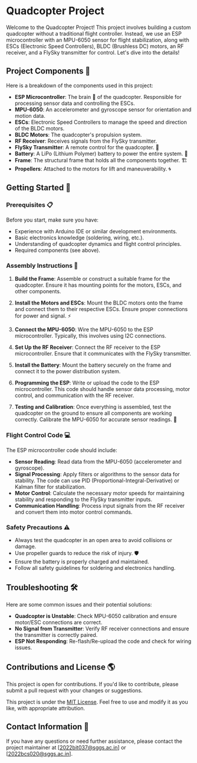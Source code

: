 # Quadcopter Project 

Welcome to the Quadcopter Project! This project involves building a custom quadcopter without a traditional flight controller. Instead, we use an ESP microcontroller with an MPU-6050 sensor for flight stabilization, along with ESCs (Electronic Speed Controllers), BLDC (Brushless DC) motors, an RF receiver, and a FlySky transmitter for control. Let's dive into the details!

## Project Components 🔧

Here is a breakdown of the components used in this project:

- **ESP Microcontroller**: The brain 🧠 of the quadcopter. Responsible for processing sensor data and controlling the ESCs.
- **MPU-6050**: An accelerometer and gyroscope sensor for orientation and motion data.
- **ESCs**: Electronic Speed Controllers to manage the speed and direction of the BLDC motors.
- **BLDC Motors**: The quadcopter's propulsion system.
- **RF Receiver**: Receives signals from the FlySky transmitter.
- **FlySky Transmitter**: A remote control for the quadcopter. 📡
- **Battery**: A LiPo (Lithium Polymer) battery to power the entire system. 🔋
- **Frame**: The structural frame that holds all the components together. 🏗️
- **Propellers**: Attached to the motors for lift and maneuverability. 🌀

## Getting Started 🚀

### Prerequisites 📋

Before you start, make sure you have:

- Experience with Arduino IDE or similar development environments.
- Basic electronics knowledge (soldering, wiring, etc.).
- Understanding of quadcopter dynamics and flight control principles.
- Required components (see above).

### Assembly Instructions 🔩

1. **Build the Frame**: Assemble or construct a suitable frame for the quadcopter. Ensure it has mounting points for the motors, ESCs, and other components.

2. **Install the Motors and ESCs**: Mount the BLDC motors onto the frame and connect them to their respective ESCs. Ensure proper connections for power and signal. ⚡

3. **Connect the MPU-6050**: Wire the MPU-6050 to the ESP microcontroller. Typically, this involves using I2C connections.

4. **Set Up the RF Receiver**: Connect the RF receiver to the ESP microcontroller. Ensure that it communicates with the FlySky transmitter.

5. **Install the Battery**: Mount the battery securely on the frame and connect it to the power distribution system.

6. **Programming the ESP**: Write or upload the code to the ESP microcontroller. This code should handle sensor data processing, motor control, and communication with the RF receiver.

7. **Testing and Calibration**: Once everything is assembled, test the quadcopter on the ground to ensure all components are working correctly. Calibrate the MPU-6050 for accurate sensor readings. 📐

### Flight Control Code 💻

The ESP microcontroller code should include:

- **Sensor Reading**: Read data from the MPU-6050 (accelerometer and gyroscope).
- **Signal Processing**: Apply filters or algorithms to the sensor data for stability. The code can use PID (Proportional-Integral-Derivative) or Kalman filter for stabilization.
- **Motor Control**: Calculate the necessary motor speeds for maintaining stability and responding to the FlySky transmitter inputs.
- **Communication Handling**: Process input signals from the RF receiver and convert them into motor control commands.

### Safety Precautions ⚠️

- Always test the quadcopter in an open area to avoid collisions or damage.
- Use propeller guards to reduce the risk of injury. 🛡️
- Ensure the battery is properly charged and maintained.
- Follow all safety guidelines for soldering and electronics handling.

## Troubleshooting 🛠️

Here are some common issues and their potential solutions:

- **Quadcopter is Unstable**: Check MPU-6050 calibration and ensure motor/ESC connections are correct.
- **No Signal from Transmitter**: Verify RF receiver connections and ensure the transmitter is correctly paired.
- **ESP Not Responding**: Re-flash/Re-upload the code and check for wiring issues.

## Contributions and License 🌎

This project is open for contributions. If you'd like to contribute, please submit a pull request with your changes or suggestions.

This project is under the [MIT License](./LICENSE). Feel free to use and modify it as you like, with appropriate attribution.

## Contact Information 📧

If you have any questions or need further assistance, please contact the project maintainer at [2022bit037@sggs.ac.in] or [2022bcs020@sggs.ac.in].

